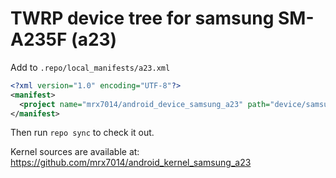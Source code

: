 # TWRP device tree for samsung SM-A235F (a23)

Add to
`.repo/local_manifests/a23.xml`

```xml
<?xml version="1.0" encoding="UTF-8"?>
<manifest>
  <project name="mrx7014/android_device_samsung_a23" path="device/samsung/a23" remote="github" revision="twrp_a23" />
</manifest>

```
Then run `repo sync` to check it out.

Kernel sources are available at: 
https://github.com/mrx7014/android_kernel_samsung_a23
